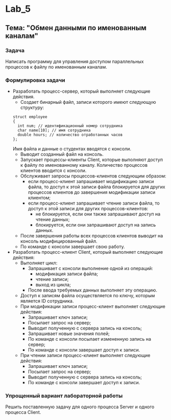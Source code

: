 # Lab_5
## Тема: "Обмен данными по именованным каналам"
### Задача
Написать программу для управления доступом параллельных процессов к файлу по именованным каналам.
### Формулировка задачи
* Разработать процесс-сервер, который выполняет следующие действия.
  + Создает бинарный файл, записи которого имеют следующую структуру:
  ```
  struct employee
  {
    int num; // идентификационный номер сотрудника
    char name[10]; // имя сотрудника
    double hours; // количество отработанных часов
  };
  ```
  Имя файла и данные о студентах вводятся с консоли.
  + Выводит созданный файл на консоль.
  + Запускает процессы-клиенты Client, которые выполняют доступ к файлу по именованному каналу. Количество процессов клиентов вводится с консоли.
  + Обслуживает запросы процессов-клиентов следующим образом:
    - если процесс-клиент запрашивает модификацию записи файла, то доступ к этой записи файла блокируется для других процессов клиентов до завершения модификации записи клиентом;
    - если процесс-клиент запрашивает чтение записи файла, то доступ к этой записи для других процессов-клиентов:
      - не блокируется, если они также запрашивают доступ на чтение данных;
      - блокируется, если они запрашивают доступ на запись данных.
  + После завершения работы всех процессов клиентов выводит на консоль модифицированный файл.
  + По команде с консоли завершает свою работу.
* Разработать процесс-клиент Client, который выполняет следующие действия:
  + Выполняет цикл:
    - Запрашивает с консоли выполнение одной из операций:
      - модификация записи файла;
      - чтение записи;
      - выход из цикла;
    - После ввода требуемых данных выполняет эту операцию.
  + Доступ к записям файла осуществляется по ключу, которым является ID сотрудника.
  + При модификации записи процесс-клиент выполняет следующие действия:
    - Запрашивает ключ записи;
    - Посылает запрос на сервер;
    - Выводит полученную с сервера запись на консоль;
    - Запрашивает новые значения полей;
    - По команде с консоли посылает измененную запись на сервер;
    - По команде с консоли завершает доступ к записи.
  + При чтении записи процесс-клиент выполняет следующие действия:
    - Запрашивает ключ записи;
    - Посылает запрос на сервер;
    - Выводит полученную с сервера запись на консоль;
    - По команде с консоли завершает доступ к записи.

### Упрощенный вариант лабораторной работы
Решить поставленную задачу для одного процесса Server и одного процесса Client.
